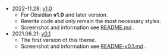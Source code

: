 - 2022-11.28: [v1.0](theme.css)  
	- For Obsidian **v1.0** and later version.
	- Rewrite code and only remain the most necessary styles.
	- Screenshot and information see [README.md](README.md) . 
- 2021.06.21: [v0.1](./history-version/v0.1.css)
	- The first version of this theme. 
	- Screenshot and information see [README-v0.1.md](README-v0.1.md) . 